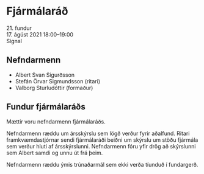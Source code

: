 # Fjármálaráð

21\. fundur  
17\. ágúst 2021 18:00–19:00  
Signal

## Nefndarmenn

* Albert Svan Sigurðsson
* Stefán Örvar Sigmundsson (ritari)
* Valborg Sturludóttir (formaður)

## Fundur fjármálaráðs

Mættir voru nefndarmenn fjármálaráðs.

Nefndarmenn ræddu um ársskýrslu sem lögð verður fyrir aðalfund. Ritari framkvæmdastjórnar sendi fjármálaráði beiðni um skýrslu um stöðu fjármála sem verður hluti af ársskýrslunni. Nefndarmenn fóru yfir drög að skýrslunni sem Albert samdi og unnu út frá þeim.

Nefndarmenn ræddu ýmis trúnaðarmál sem ekki verða tíunduð í fundargerð.